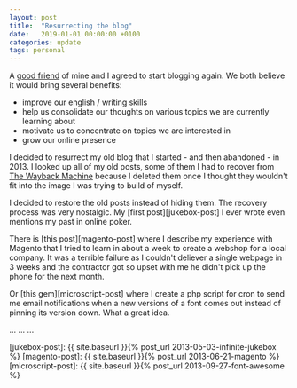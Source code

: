 ```yaml
---
layout: post
title:  "Resurrecting the blog"
date:   2019-01-01 00:00:00 +0100
categories: update
tags: personal
---
```


A [good friend][imi] of mine and I agreed to start blogging again.
We both believe it would bring several benefits:
- improve our english / writing skills
- help us consolidate our thoughts on various topics we are currently learning about
- motivate us to concentrate on topics we are interested in
- grow our online presence

I decided to resurrect my old blog that I started - and then abandoned - in 2013.
I looked up all of my old posts, some of them I had to recover from [The Wayback Machine][wayback-machine]
because I deleted them once I thought they wouldn't fit into the image I was trying to build of myself.

I decided to restore the old posts instead of hiding them.
The recovery process was very nostalgic. My [first post][jukebox-post] I ever wrote even mentions my past in online poker.

There is [this post][magento-post] where I describe my experience with Magento that I tried to learn in about a week to create a webshop for a local company. It was a terrible failure as I couldn't deliever a single webpage in 3 weeks and the contractor got so upset with me he didn't pick up the phone for the next month.

Or [this gem][microscript-post] where I create a php script for cron to send me email notifications when a new versions of a font comes out instead of pinning its version down. What a great idea.


...
...
...


[imi]: https://www.linkedin.com/in/turi-imre-92070636/
[wayback-machine]: https://archive.org/web/
[jukebox-post]: {{ site.baseurl }}{% post_url 2013-05-03-infinite-jukebox %}
[magento-post]: {{ site.baseurl }}{% post_url 2013-06-21-magento %}
[microscript-post]: {{ site.baseurl }}{% post_url 2013-09-27-font-awesome %}
